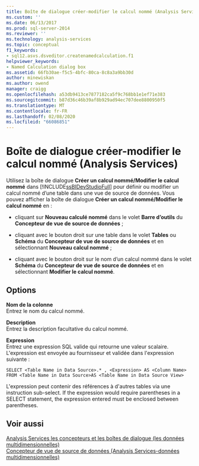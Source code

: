 ```yaml
---
title: Boîte de dialogue créer-modifier le calcul nommé (Analysis Services) | Microsoft Docs
ms.custom: ''
ms.date: 06/13/2017
ms.prod: sql-server-2014
ms.reviewer: ''
ms.technology: analysis-services
ms.topic: conceptual
f1_keywords:
- sql12.asvs.dsveditor.createnamedcalculation.f1
helpviewer_keywords:
- Named Calculation dialog box
ms.assetid: 66fb30ae-f5c5-4bfc-80ca-8c8a3a9bb30d
author: minewiskan
ms.author: owend
manager: craigg
ms.openlocfilehash: a53db9413ce7877182ca5f9c768bb1e1ef71e383
ms.sourcegitcommit: b87d36c46b39af8b929ad94ec707dee8800950f5
ms.translationtype: MT
ms.contentlocale: fr-FR
ms.lasthandoff: 02/08/2020
ms.locfileid: "66086851"
---
```

# <a name="create-edit-named-calculation-dialog-box-analysis-services"></a>Boîte de dialogue créer-modifier le calcul nommé (Analysis Services)
  Utilisez la boîte de dialogue **Créer un calcul nommé/Modifier le calcul nommé** dans [!INCLUDE[ssBIDevStudioFull](../includes/ssbidevstudiofull-md.md)] pour définir ou modifier un calcul nommé d’une table dans une vue de source de données. Vous pouvez afficher la boîte de dialogue **Créer un calcul nommé/Modifier le calcul nommé** en :  
  
-   cliquant sur **Nouveau calculé nommé** dans le volet **Barre d’outils** du **Concepteur de vue de source de données** ;  
  
-   cliquant avec le bouton droit sur une table dans le volet **Tables** ou **Schéma** du **Concepteur de vue de source de données** et en sélectionnant **Nouveau calcul nommé** ;  
  
-   cliquant avec le bouton droit sur le nom d’un calcul nommé dans le volet **Schéma** du **Concepteur de vue de source de données** et en sélectionnant **Modifier le calcul nommé**.  
  
## <a name="options"></a>Options  
 **Nom de la colonne**  
 Entrez le nom du calcul nommé.  
  
 **Description**  
 Entrez la description facultative du calcul nommé.  
  
 **Expression**  
 Entrez une expression SQL valide qui retourne une valeur scalaire. L'expression est envoyée au fournisseur et validée dans l'expression suivante :  
  
```  
SELECT <Table Name in Data Source>.* , <Expression> AS <Column Name> FROM <Table Name in Data Source>AS <Table Name in Data Source View>  
```  
  
 L'expression peut contenir des références à d'autres tables via une instruction sub-select. If the expression would require parentheses in a SELECT statement, the expression entered must be enclosed between parentheses.  
  
## <a name="see-also"></a>Voir aussi  
 [Analysis Services les concepteurs et les boîtes de dialogue &#40;les données multidimensionnelles&#41;](analysis-services-designers-and-dialog-boxes-multidimensional-data.md)   
 [Concepteur de vue de source de données &#40;Analysis Services-données multidimensionnelles&#41;](data-source-view-designer-analysis-services-multidimensional-data.md)  
  
  
